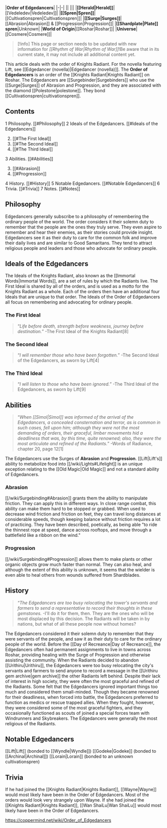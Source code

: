 |**Order of Edgedancers**|
|-|-|
||
|||
|**[[Herald\|Herald]]**|[[Vedeledev\|Vedeledev]]|
|**[[Spren\|Spren]]**|[[Cultivationspren\|Cultivationspren]]|
|**[[Surge\|Surges]]**|[[Abrasion\|Abrasion]] & [[Progression\|Progression]]|
|**[[Shardplate\|Plate]] spren**|*Unknown*|
|**World of Origin**|[[Roshar\|Roshar]]|
|**Universe**|[[Cosmere\|Cosmere]]|

> [!info] This page or section needs to be updated with new information for *[[Rhythm of War\|Rhythm of War]]*!Be aware that in its current state, it may not include all additional content yet.

This article deals with the order of Knights Radiant. For the novella featuring Lift, see [[Edgedancer (novella)\|Edgedancer (novella)]].
The **Order of Edgedancers** is an order of the [[Knights Radiant\|Knights Radiant]] on Roshar.
The Edgedancers are [[Surgebinder\|Surgebinders]] who use the [[Surge\|Surges]] of Abrasion and Progression, and they are associated with the diamond [[Polestone\|polestone]]. They bond [[Cultivationspren\|cultivationspren]].

## Contents

1 Philosophy. [[#Philosophy]] 
2 Ideals of the Edgedancers. [[#Ideals of the Edgedancers]] 

2. [[#The First Ideal]] 
2. [[#The Second Ideal]] 
2. [[#The Third Ideal]] 


3 Abilities. [[#Abilities]] 

3. [[#Abrasion]] 
3. [[#Progression]] 


4 History. [[#History]] 
5 Notable Edgedancers. [[#Notable Edgedancers]] 
6 Trivia. [[#Trivia]] 
7 Notes. [[#Notes]] 


## Philosophy
Edgedancers generally subscribe to a philosophy of remembering the ordinary people of the world. The order considers it their solemn duty to remember that the people are the ones they truly serve. They even aspire to remember and hear their enemies, as their stories could provide insight. Edgedancers see it as their duty to care for the common folk and improve their daily lives and are similar to Good Samaritans. They tend to attract religious people and leaders and those who advocate for ordinary people.

## Ideals of the Edgedancers
The Ideals of the Knights Radiant, also known as the [[Immortal Words\|Immortal Words]], are a set of rules by which the Radiants live. The First Ideal is shared by all of the orders, and is used as a motto for the Knights Radiant as a whole. Each of the orders then have an additional four Ideals that are unique to that order. The Ideals of the Order of Edgedancers all focus on remembering and advocating for ordinary people.

### The First Ideal
>“*Life before death, strength before weakness, journey before destination.*”
\-The First Ideal of the Knights Radiant[8]


### The Second Ideal
>“*I will remember those who have been forgotten.*”
\-The Second Ideal of the Edgedancers, as sworn by Lift[4]


### The Third Ideal
>“*I will listen to those who have been ignored.*”
\-The Third Ideal of the Edgedancers, as sworn by Lift[9]


## Abilities
 
>“*When [[Simol\|Simol]] was informed of the arrival of the Edgedancers, a concealed consternation and terror, as is common in such cases, fell upon him; although they were not the most demanding of orders, their graceful, limber movements hid a deadliness that was, by this time, quite renowned; also, they were the most articulate and refined of the Radiants.*”
\-Words of Radiance, chapter 20, page 12[1]


The Edgedancers use the Surges of **Abrasion** and **Progression**. [[Lift\|Lift's]] ability to metabolize food into [[/wiki/Lights#Lifelight]] is an unique exception relating to the [[Old Magic\|Old Magic]] and not a standard ability of Edgedancers.

### Abrasion
[[/wiki/Surgebinding#Abrasion]] grants them the ability to manipulate friction. They can apply this in different ways. In close range combat, this ability can make them hard to be stopped or grabbed. When used to decrease wind friction and friction on feet, they can travel long distances at considerable speeds, though keeping balance without friction requires a lot of practicing. They have been described, poetically, as being able "to ride the thinnest rope at speed, dance across rooftops, and move through a battlefield like a ribbon on the wind."

### Progression
[[/wiki/Surgebinding#Progression]] allows them to make plants or other organic objects grow much faster than normal. They can also heal, and although the extent of this ability is unknown, it seems that the wielder is even able to heal others from wounds suffered from Shardblades.

## History
>“*The Edgedancers are too busy relocating the tower's servants and farmers to send a representative to record their thoughts in these gemstones.*
\-I'll do it for them, then. They are the ones who will be most displaced by this decision. The Radiants will be taken in by nations, but what of all these people now without homes?


The Edgedancers considered it their solemn duty to remember that they were servants of the people, and saw it as their duty to care for the ordinary people of the world. Before the [[Day of Recreance\|Day of Recreance]], the Edgedancers often had permanent assignments to live in towns across Roshar, providing healing with the Surge of Progression and otherwise assisting the community. When the Radiants decided to abandon [[Urithiru\|Urithiru]], the Edgedancers were too busy relocating the city's servants and farmers to send anyone to record a message in the [[Urithiru gem archive\|gem archive]] the other Radiants left behind. Despite their lack of interest in high society, they were often the most graceful and refined of the Radiants. Some felt that the Edgedancers ignored important things too much and considered them small-minded.
Though they became renowned for their deadliness, when forced into battle, the Edgedancers preferred to function as medics or rescue trapped allies. When they fought, however, they were considered some of the most graceful fighters, and they occasionally functioned as scouts of joined a special forces team with Windrunners and Skybreakers.
The Edgedancers were generally the most religious of the Radiants.

## Notable Edgedancers
[[Lift\|Lift]] (bonded to [[Wyndle\|Wyndle]])
[[Godeke\|Godeke]] (bonded to [[Archinal\|Archinal]])
[[Lorain\|Lorain]] (bonded to an unknown cultivationspren)
## Trivia
If he had joined the [[Knights Radiant\|Knights Radiant]], [[Wayne\|Wayne]] would most likely have been in the Order of Edgedancers. Most of the orders would look very strangely upon Wayne.
If she had joined the [[Knights Radiant\|Knights Radiant]], [[Wan ShaiLu\|Wan ShaiLu]] would most likely have been in the Order of Edgedancers.


https://coppermind.net/wiki/Order_of_Edgedancers
